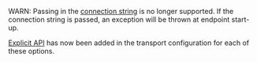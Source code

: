 WARN: Passing in the [connection string](/transports/msmq/connection-strings.md) is no longer supported. If the connection string is passed, an exception will be thrown at endpoint start-up. 

[Explicit API](/transports/msmq/transportconfig.md) has now been added in the transport configuration for each of these options.
